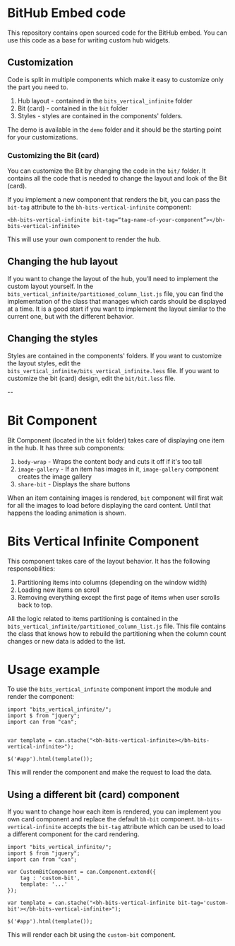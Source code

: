 # BitHub Embed code

This repository contains open sourced code for the BitHub embed. You can use this code as a base for writing custom hub widgets.

## Customization

Code is split in multiple components which make it easy to customize only the part you need to.

1. Hub layout - contained in the `bits_vertical_infinite` folder
2. Bit (card) - contained in the `bit` folder
3. Styles - styles are contained in the components' folders.

The demo is available in the `demo` folder and it should be the starting point for your customizations. 

### Customizing the Bit (card)

You can customize the Bit by changing the code in the `bit/` folder. It contains all the code that is needed to change the layout and look of the Bit (card).

If you implement a new component that renders the bit, you can pass the `bit-tag` attribute to the `bh-bits-vertical-infinite` component:

`<bh-bits-vertical-infinite bit-tag=“tag-name-of-your-component”></bh-bits-vertical-infinite>`

This will use your own component to render the hub.

## Changing the hub layout 

If you want to change the layout of the hub, you’ll need to implement the custom layout yourself. In the `bits_vertical_infinite/partitioned_column_list.js` file, you can find the implementation of the class that manages which cards should be displayed at a time. It is a good start if you want to implement the layout similar to the current one, but with the different behavior.

## Changing the styles

Styles are contained in the components' folders. If you want to customize the layout styles, edit the `bits_vertical_infinite/bits_vertical_infinite.less` file. If you want to customize the bit (card) design, edit the `bit/bit.less` file.

--

# Bit Component

Bit Component (located in the `bit` folder) takes care of displaying one item in the hub. It has three sub components:

1. `body-wrap` - Wraps the content body and cuts it off if it's too tall
2. `image-gallery` - If an item has images in it, `image-gallery` component creates the image gallery
3. `share-bit` - Displays the share buttons

When an item containing images is rendered, `bit` component will first wait for all the images to load before displaying the card content. Until that happens the loading animation is shown.


# Bits Vertical Infinite Component

This component takes care of the layout behavior. It has the following responsobilities:

1. Partitioning items into columns (depending on the window width)
2. Loading new items on scroll
3. Removing everything except the first page of items when user scrolls back to top.

All the logic related to items partitioning is contained in the `bits_vertical_infinite/partitioned_column_list.js` file. This file contains the class that knows how to rebuild the partitioning when the column count changes or new data is added to the list.

# Usage example

To use the `bits_vertical_infinite` component import the module and render the component:

```
import "bits_vertical_infinite/";
import $ from "jquery";
import can from "can";


var template = can.stache("<bh-bits-vertical-infinite></bh-bits-vertical-infinite>");

$('#app').html(template());

```

This will render the component and make the request to load the data.

## Using a different bit (card) component

If you want to change how each item is rendered, you can implement you own card component and replace the default `bh-bit` component. `bh-bits-vertical-infinite` accepts the `bit-tag` attribute which can be used to load a different component for the card rendering.

```
import "bits_vertical_infinite/";
import $ from "jquery";
import can from "can";

var CustomBitComponent = can.Component.extend({
    tag : 'custom-bit',
    template: '...'
}); 

var template = can.stache("<bh-bits-vertical-infinite bit-tag='custom-bit'></bh-bits-vertical-infinite>");

$('#app').html(template());
```

This will render each bit using the `custom-bit` component.
